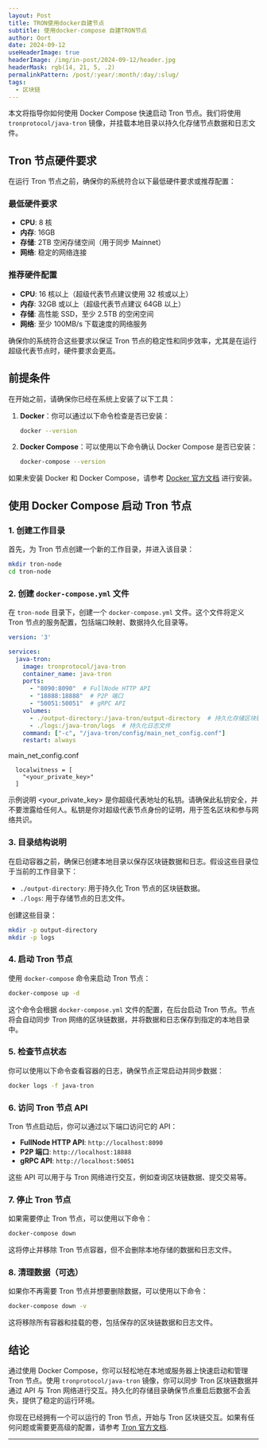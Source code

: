 ```yaml
---
layout: Post
title: TRON使用docker自建节点
subtitle: 使用docker-compose 自建TRON节点
author: Oort
date: 2024-09-12
useHeaderImage: true
headerImage: /img/in-post/2024-09-12/header.jpg
headerMask: rgb(14, 21, 5, .2)
permalinkPattern: /post/:year/:month/:day/:slug/
tags:
  - 区块链
---
```


<!-- more -->

本文将指导你如何使用 Docker Compose 快速启动 Tron 节点。我们将使用 `tronprotocol/java-tron` 镜像，并挂载本地目录以持久化存储节点数据和日志文件。

## Tron 节点硬件要求

在运行 Tron 节点之前，确保你的系统符合以下最低硬件要求或推荐配置：

### 最低硬件要求

- **CPU**: 8 核
- **内存**: 16GB
- **存储**: 2TB 空闲存储空间（用于同步 Mainnet）
- **网络**: 稳定的网络连接

### 推荐硬件配置

- **CPU**: 16 核以上（超级代表节点建议使用 32 核或以上）
- **内存**: 32GB 或以上（超级代表节点建议 64GB 以上）
- **存储**: 高性能 SSD，至少 2.5TB 的空闲空间
- **网络**: 至少 100MB/s 下载速度的网络服务

确保你的系统符合这些要求以保证 Tron 节点的稳定性和同步效率，尤其是在运行超级代表节点时，硬件要求会更高。

## 前提条件

在开始之前，请确保你已经在系统上安装了以下工具：

1. **Docker**：你可以通过以下命令检查是否已安装：
   ```bash
   docker --version
   ```

2. **Docker Compose**：可以使用以下命令确认 Docker Compose 是否已安装：
   ```bash
   docker-compose --version
   ```

如果未安装 Docker 和 Docker Compose，请参考 [Docker 官方文档](https://docs.docker.com/get-docker/) 进行安装。

## 使用 Docker Compose 启动 Tron 节点

### 1. 创建工作目录

首先，为 Tron 节点创建一个新的工作目录，并进入该目录：

```bash
mkdir tron-node
cd tron-node
```

### 2. 创建 `docker-compose.yml` 文件

在 `tron-node` 目录下，创建一个 `docker-compose.yml` 文件。这个文件将定义 Tron 节点的服务配置，包括端口映射、数据持久化目录等。

```yaml
version: '3'

services:
  java-tron:
    image: tronprotocol/java-tron
    container_name: java-tron
    ports:
      - "8090:8090"  # FullNode HTTP API
      - "18888:18888"  # P2P 端口
      - "50051:50051"  # gRPC API
    volumes:
      - ./output-directory:/java-tron/output-directory  # 持久化存储区块链数据
      - ./logs:/java-tron/logs  # 持久化日志文件
    command: ["-c", "/java-tron/config/main_net_config.conf"]
    restart: always
```
 main_net_config.conf
```
  localwitness = [
    "<your_private_key>"
  ]
```
示例说明
<your_private_key> 是你超级代表地址的私钥。请确保此私钥安全，并不要泄露给任何人。私钥是你对超级代表节点身份的证明，用于签名区块和参与网络共识。
### 3. 目录结构说明

在启动容器之前，确保已创建本地目录以保存区块链数据和日志。假设这些目录位于当前的工作目录下：

- `./output-directory`: 用于持久化 Tron 节点的区块链数据。
- `./logs`: 用于存储节点的日志文件。

创建这些目录：

```bash
mkdir -p output-directory
mkdir -p logs
```

### 4. 启动 Tron 节点

使用 `docker-compose` 命令来启动 Tron 节点：

```bash
docker-compose up -d
```

这个命令会根据 `docker-compose.yml` 文件的配置，在后台启动 Tron 节点。节点将会自动同步 Tron 网络的区块链数据，并将数据和日志保存到指定的本地目录中。

### 5. 检查节点状态

你可以使用以下命令查看容器的日志，确保节点正常启动并同步数据：

```bash
docker logs -f java-tron
```

### 6. 访问 Tron 节点 API

Tron 节点启动后，你可以通过以下端口访问它的 API：

- **FullNode HTTP API**: `http://localhost:8090`
- **P2P 端口**: `http://localhost:18888`
- **gRPC API**: `http://localhost:50051`

这些 API 可以用于与 Tron 网络进行交互，例如查询区块链数据、提交交易等。

### 7. 停止 Tron 节点

如果需要停止 Tron 节点，可以使用以下命令：

```bash
docker-compose down
```

这将停止并移除 Tron 节点容器，但不会删除本地存储的数据和日志文件。

### 8. 清理数据（可选）

如果你不再需要 Tron 节点并想要删除数据，可以使用以下命令：

```bash
docker-compose down -v
```

这将移除所有容器和挂载的卷，包括保存的区块链数据和日志文件。

## 结论

通过使用 Docker Compose，你可以轻松地在本地或服务器上快速启动和管理 Tron 节点。使用 `tronprotocol/java-tron` 镜像，你可以同步 Tron 区块链数据并通过 API 与 Tron 网络进行交互。持久化的存储目录确保节点重启后数据不会丢失，提供了稳定的运行环境。

你现在已经拥有一个可以运行的 Tron 节点，开始与 Tron 区块链交互。如果有任何问题或需要更高级的配置，请参考 [Tron 官方文档](https://developers.tron.network/).

---

